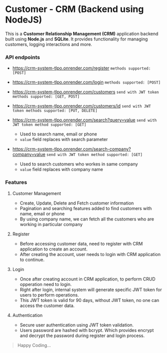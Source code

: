 # Customer - CRM (Backend using NodeJS)

This is a **Customer Relationship Management (CRM)** application backend built using **Node.js** and **SQLite**. It provides functionality for managing customers, logging interactions and more.

### API endpoints

* https://crm-system-tlpo.onrender.com/register `methods supported: [POST]`
* https://crm-system-tlpo.onrender.com/login `methods supported: [POST]`
* https://crm-system-tlpo.onrender.com/customers `send with JWT token methods supported: [GET, POST]`
* https://crm-system-tlpo.onrender.com/customers/id `send with JWT token methods supported: [PUT, DELETE]`
* https://crm-system-tlpo.onrender.com/search?query=value `send with JWT token method supported: [GET]`

  * Used to search name, email or phone
  * `value` field replaces with search parameter
* https://crm-system-tlpo.onrender.com/search-company?company=value `send with JWT token method supported: [GET]`

  * Used to search customers who workes in same company
  * `value` field replaces with company name

### **Features**

1. Customer Management

   * Create, Update, Delete and Fetch customer information
   * Pagination and searching features added to find customers with name, email or phone
   * By using company name, we can fetch all the customers who are working in particular company
2. Register

   * Before accessing customer data, need to register with CRM application to create an account.
   * After creating the account, user needs to login with CRM application to continue.
3. Login

   * Once after creating account in CRM application, to perform CRUD opperation need to login.
   * Right after login, internal system will generate specific JWT token for users to perform operations.
   * This JWT token is valid for 90 days, without JWT token, no one can access the customer data.
4. Authentication

   * Secure user authentication using JWT token validation.
   * Users password are hashed with bcrypt. Which provides encrypt and decrypt the password during register and login process.

> Happy Coding...
